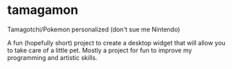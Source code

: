 # tamagamon
Tamagotchi/Pokemon personalized (don't sue me Nintendo)

A fun (hopefully short) project to create a desktop widget that will allow you to take care of a little pet. Mostly a project for fun to improve my programming and artistic skills. 